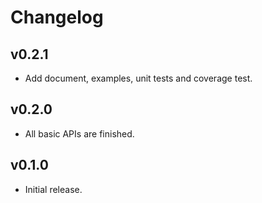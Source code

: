 # Changelog

## v0.2.1

- Add document, examples, unit tests and coverage test.

## v0.2.0

- All basic APIs are finished.

## v0.1.0

- Initial release.
